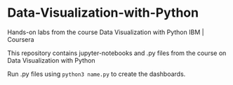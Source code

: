 # Data-Visualization-with-Python
Hands-on labs from the course Data Visualization with Python IBM | Coursera

This repository contains jupyter-notebooks and .py files from the course on Data Visualization with Python

Run .py files using ```python3 name.py``` to create the dashboards.

